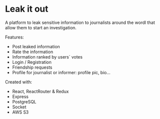# Leak it out


A platform to leak sensitive information to journalists around the wordl that allow them to start an investigation.

Features:

- Post leaked information
- Rate the information
- Information ranked by users` votes
- Login / Registration
- Friendship requests
- Profile for journalist or informer: profile pic, bio...

Created with:
-   React, ReactRouter & Redux
-   Express
-   PostgreSQL
-   Socket
-   AWS S3
